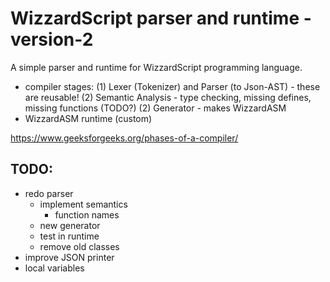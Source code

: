 WizzardScript parser and runtime - version-2
============================================

A simple parser and runtime for WizzardScript programming language.

- compiler stages:
	(1) Lexer (Tokenizer) and Parser (to Json-AST) - these are reusable!
	(2) Semantic Analysis - type checking, missing defines, missing functions (TODO?)
	(2) Generator - makes WizzardASM
- WizzardASM runtime (custom)

https://www.geeksforgeeks.org/phases-of-a-compiler/


TODO:
-----
- redo parser
	- implement semantics
		- function names
	- new generator
	- test in runtime
	- remove old classes
- improve JSON printer
- local variables
